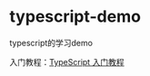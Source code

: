 # typescript-demo
typescript的学习demo

入门教程：[TypeScript 入门教程](https://legacy.gitbook.com/book/xcatliu/typescript-tutorial/details)
